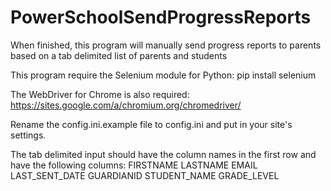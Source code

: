 # PowerSchoolSendProgressReports
When finished, this program will manually send progress reports to parents based on a tab delimited list of parents and students

This program require the Selenium module for Python:
pip install selenium

The WebDriver for Chrome is also required:
https://sites.google.com/a/chromium.org/chromedriver/

Rename the config.ini.example file to config.ini and put in your site's settings.

The tab delimited input should have the column names in the first row and have the following columns:
FIRSTNAME	LASTNAME	EMAIL	LAST_SENT_DATE	GUARDIANID	STUDENT_NAME	GRADE_LEVEL

